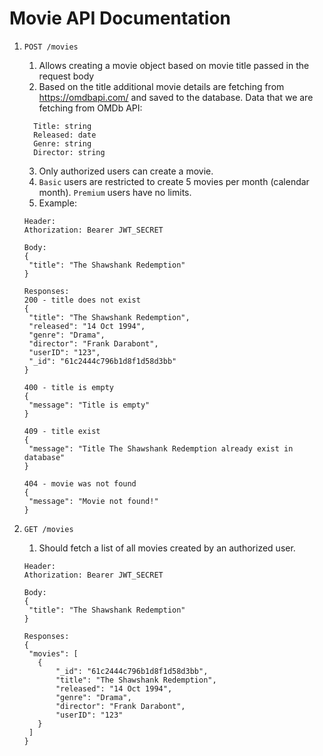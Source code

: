 # Movie API Documentation

1. `POST /movies`

   1. Allows creating a movie object based on movie title passed in the request body
   2. Based on the title additional movie details are fetching from
      https://omdbapi.com/ and saved to the database.
      Data that we are fetching from OMDb API:

   ```
     Title: string
     Released: date
     Genre: string
     Director: string
   ```

   3. Only authorized users can create a movie.
   4. `Basic` users are restricted to create 5 movies per month (calendar
      month). `Premium` users have no limits.
   5. Example:

   ```
   Header:
   Athorization: Bearer JWT_SECRET

   Body:
   {
    "title": "The Shawshank Redemption"
   }

   Responses:
   200 - title does not exist
   {
    "title": "The Shawshank Redemption",
    "released": "14 Oct 1994",
    "genre": "Drama",
    "director": "Frank Darabont",
    "userID": "123",
    "_id": "61c2444c796b1d8f1d58d3bb"
   }

   400 - title is empty
   {
    "message": "Title is empty"
   }

   409 - title exist
   {
    "message": "Title The Shawshank Redemption already exist in database"
   }

   404 - movie was not found
   {
    "message": "Movie not found!"
   }
   ```

1. `GET /movies`

   1. Should fetch a list of all movies created by an authorized user.

   ```
   Header:
   Athorization: Bearer JWT_SECRET

   Body:
   {
    "title": "The Shawshank Redemption"
   }

   Responses:
   {
    "movies": [
      {
          "_id": "61c2444c796b1d8f1d58d3bb",
          "title": "The Shawshank Redemption",
          "released": "14 Oct 1994",
          "genre": "Drama",
          "director": "Frank Darabont",
          "userID": "123"
      }
    ]
   }
   ```
